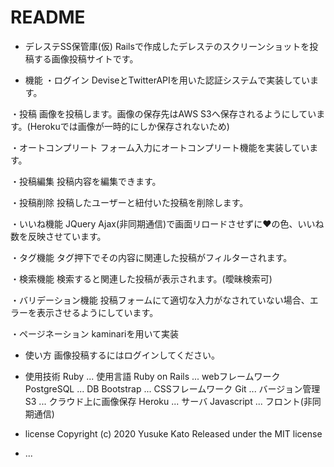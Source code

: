 # README

* デレステSS保管庫(仮)
Railsで作成したデレステのスクリーンショットを投稿する画像投稿サイトです。

* 機能
・ログイン
DeviseとTwitterAPIを用いた認証システムで実装しています。

・投稿
画像を投稿します。画像の保存先はAWS S3へ保存されるようにしています。(Herokuでは画像が一時的にしか保存されないため)

・オートコンプリート
フォーム入力にオートコンプリート機能を実装しています。

・投稿編集
投稿内容を編集できます。

・投稿削除
投稿したユーザーと紐付いた投稿を削除します。

・いいね機能
JQuery Ajax(非同期通信)で画面リロードさせずに♥の色、いいね数を反映させています。

・タグ機能
タグ押下でその内容に関連した投稿がフィルターされます。

・検索機能
検索すると関連した投稿が表示されます。(曖昧検索可)

・バリデーション機能
投稿フォームにて適切な入力がなされていない場合、エラーを表示させるようにしています。

・ページネーション
kaminariを用いて実装

* 使い方
画像投稿するにはログインしてください。

* 使用技術
Ruby  ...  使用言語
Ruby on Rails  ...  webフレームワーク
PostgreSQL  ...  DB
Bootstrap  ... CSSフレームワーク
Git  ...  バージョン管理
S3  ...  クラウド上に画像保存
Heroku  ...  サーバ
Javascript  ...  フロント(非同期通信)

* license
Copyright (c) 2020 Yusuke Kato
Released under the MIT license


* ...
